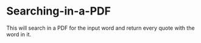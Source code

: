# Searching-in-a-PDF
This will search in a PDF for the input word and return every quote with the word in it.
